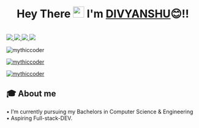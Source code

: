 #  <h1 align="center">Hey There <img src="https://github.com/TheDudeThatCode/TheDudeThatCode/blob/master/Assets/Hi.gif" width="29px"> I'm [DIVYANSHU](https://www.linkedin.com/in/mythiccoder)😊!!</h1>
<br>

<a href="https://www.linkedin.com/in/mythiccoder">
  <img src="https://img.shields.io/badge/LinkedIn-0077B5?style=for-the-badge&logo=linkedin&logoColor=white" /> 
 </a> 
<a href="mailto:divyanshu032002@gmail.com">
  <img src="https://img.shields.io/badge/Gmail-D14836?style=for-the-badge&logo=gmail&logoColor=white"   />
</a>
<a href="https://twitter.com/mythiccoder">
  <img src="https://img.shields.io/badge/Twitter-1DA1F2?style=for-the-badge&logo=twitter&logoColor=white"   />
</a>
<a href="https://www.youtube.com/channel/UCNI-VWAqUrvGJiEIoJ9Vu8g">
	<img src="https://img.shields.io/badge/YouTube-FF0000?style=for-the-badge&logo=youtube&logoColor=white" />
</a>
<br>

<p align="left"> <img src="https://komarev.com/ghpvc/?username=mythiccoder&label=Profile%20views&color=0e75b6&style=flat" alt="mythiccoder" /> </p>

<p align="left"> <a href="https://github.com/ryo-ma/github-profile-trophy"><img src="https://github-profile-trophy.vercel.app/?username=mythiccoder" alt="mythiccoder" /></a> </p>

<p align="left"> <a href="https://twitter.com/mythiccoder" target="blank"><img src="https://img.shields.io/twitter/follow/mythiccoder?logo=twitter&style=for-the-badge" alt="mythiccoder" /></a> </p>

              
## 🎓 About me
• I’m currently pursuing my Bachelors in Computer Science & Engineering <br />
• Aspiring Full-stack-DEV.


